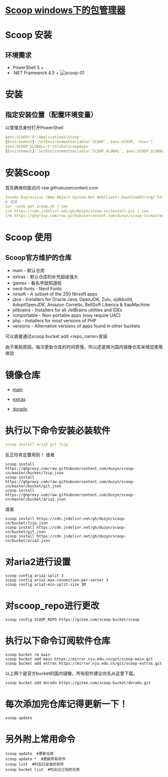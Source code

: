# [Scoop windows下的包管理器](https://github.com/haoz0x139/myblog/issues/9)

# Scoop 安装
## 环境需求
- PowerShell 5 +
- .NET Framework 4.5 +
![scoop-01](https://user-images.githubusercontent.com/124132611/216545926-1d034692-d7ae-491a-9237-04065711e7e6.jpg)
# 安装
## 指定安装位置（配置环境变量）
以管理员身份打开PowerShell
```yml
$env:SCOOP='D:\Applications\Scoop'
[Environment]::SetEnvironmentVariable('SCOOP', $env:SCOOP, 'User')
$env:SCOOP_GLOBAL='F:\GlobalScoopApps'
[Environment]::SetEnvironmentVariable('SCOOP_GLOBAL', $env:SCOOP_GLOBAL, 'Machine')
```
# 安装Scoop
首先确保你能访问 raw.githubusercontent.com
```yml
Invoke-Expression (New-Object System.Net.WebClient).DownloadString('https://get.scoop.sh')
# 或者
iwr -useb get.scoop.sh | iex
irm https://cdn.jsdelivr.net/gh/duzyn/scoop-cn/install.ps1 | iex
irm https://ghproxy.com/raw.githubusercontent.com/duzyn/scoop-cn/master/install.ps1 | iex
```

# Scoop 使用
## Scoop官方维护的仓库
- main - 默认仓库
- extras - 默认仓库的补充超级强大
- games - 看名字就知道啦
- nerd-fonts - Nerd Fonts
- nirsoft - A subset of the 250 Nirsoft apps
- java - Installers for Oracle Java, OpenJDK, Zulu, ojdkbuild, AdoptOpenJDK, Amazon Corretto, BellSoft Liberica & SapMachine
- jetbrains - Installers for all JetBrains utilities and IDEs
- nonportable - Non-portable apps (may require UAC)
- php - Installers for most versions of PHP
- versions - Alternative versions of apps found in other buckets

可以直接通过scoop bucket add <repo_name>安装

由于某些原因，每次更新仓库的时间奇慢，所以还是换为国内镜像仓库来增加使用体验

# 镜像仓库
- [main](https://mirror.nju.edu.cn/git/scoop-main.git)

- [extras](https://mirror.nju.edu.cn/git/scoop-extras.git)

- [dorado](https://gitee.com/scoop-bucket/dorado.git)

# 执行以下命令安装必装软件
```yml
scoop install aria2 git 7zip
```
反正你肯定要用到！
或者
```
scoop install https://ghproxy.com/raw.githubusercontent.com/duzyn/scoop-cn/master/bucket/7zip.json
scoop install https://ghproxy.com/raw.githubusercontent.com/duzyn/scoop-cn/master/bucket/git.json
scoop install https://ghproxy.com/raw.githubusercontent.com/duzyn/scoop-cn/master/bucket/aria2.json
```
或者
```
scoop install https://cdn.jsdelivr.net/gh/duzyn/scoop-cn/bucket/7zip.json
scoop install https://cdn.jsdelivr.net/gh/duzyn/scoop-cn/bucket/git.json
scoop install https://cdn.jsdelivr.net/gh/duzyn/scoop-cn/bucket/aria2.json
```
# 对aria2进行设置
```
scoop config aria2-split 3 
scoop config aria2-max-connection-per-server 3 
scoop config aria2-min-split-size 1M
```
# 对scoop_repo进行更改
```
scoop config SCOOP_REPO https://gitee.com/scoop-bucket/scoop
```
# 执行以下命令订阅软件仓库
```
scoop bucket rm main
scoop bucket add main https://mirror.nju.edu.cn/git/scoop-main.git
scoop bucket add extras https://mirror.nju.edu.cn/git/scoop-extras.git
```
以上两个是官方bucket的国内镜像，所有软件建议优先从这里下载。
```
scoop bucket add dorado https://gitee.com/scoop-bucket/dorado.git
```
# 每次添加完仓库记得更新一下！
```
scoop update
```
# 另外附上常用命令
```
scoop update  #更新仓库
scoop update *  #更新所有软件
scoop list  #列出已安装的软件
scoop bucket list  #列出已订阅的仓库
```
